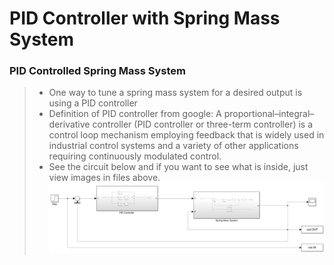 # PID Controller with Spring Mass System

### PID Controlled Spring Mass System
> * One way to tune a spring mass system for a desired output is using a PID controller
> * Definition of PID controller from google: A proportional–integral–derivative controller (PID controller or three-term controller) is a control loop mechanism employing feedback that is widely used in industrial control systems and a variety of other applications requiring continuously modulated control.
> * See the circuit below and if you want to see what is inside, just view images in files above. 
![Screenshot](PID_SpringMass.PNG)
